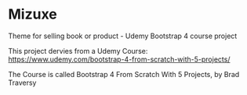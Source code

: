 # Mizuxe
Theme for selling book or product - Udemy Bootstrap 4 course project

This project dervies from a Udemy Course: https://www.udemy.com/bootstrap-4-from-scratch-with-5-projects/

The Course is called Bootstrap 4 From Scratch With 5 Projects, by Brad Traversy
